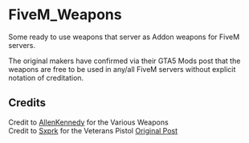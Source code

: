 # FiveM_Weapons
Some ready to use weapons that server as Addon weapons for FiveM servers.

The original makers have confirmed via their GTA5 Mods post that the weapons are free to be used in any/all FiveM servers without explicit notation of creditation. 

## Credits
Credit to [AllenKennedy](https://www.gta5-mods.com/users/AllenKennedy) for the Various Weapons
<br>
Credit to [Sxprk](https://www.gta5-mods.com/users/Sxprk) for the Veterans Pistol [Original Post](https://www.gta5-mods.com/weapons/shrewsbury-veterans-pistol-vp-897-animated)
